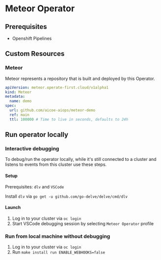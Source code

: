 # Meteor Operator

## Prerequisites

- Openshift Pipelines

## Custom Resources

### Meteor

Meteor represents a repository that is built and deployed by this Operator.

```yaml
apiVersion: meteor.operate-first.cloud/v1alpha1
kind: Meteor
metadata:
  name: demo
spec:
  url: github.com/aicoe-aiops/meteor-demo
  ref: main
  ttl: 100000 # Time to live in seconds, defaults to 24h
```

## Run operator locally

### Interactive debugging

To debug/run the operator locally, while it's still connected to a cluster and listens to events from this cluster use these steps.

#### Setup

Prerequisites: `dlv` and `VSCode`

Install `dlv` via `go get -u github.com/go-delve/delve/cmd/dlv`

#### Launch

1. Log in to your cluster via `oc login`
2. Start VSCode debugging session by selecting `Meteor Operator` profile

### Run from local machine without debugging

1. Log in to your cluster via `oc login`
2. Run `make install run ENABLE_WEBHOOKS=false`
